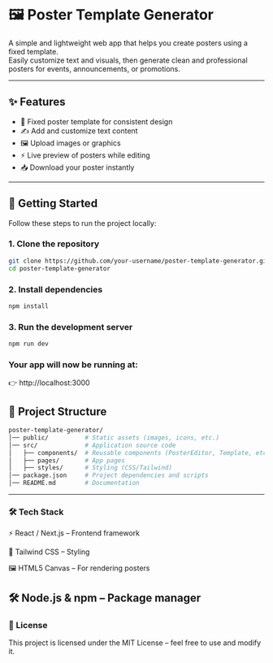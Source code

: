 # 🖼️ Poster Template Generator

A simple and lightweight web app that helps you create posters using a fixed template.  
Easily customize text and visuals, then generate clean and professional posters for events, announcements, or promotions.

---

## ✨ Features
- 🎨 Fixed poster template for consistent design  
- ✍️ Add and customize text content  
- 🖼️ Upload images or graphics  
- ⚡ Live preview of posters while editing  
- 📥 Download your poster instantly  

---

## 🚀 Getting Started

Follow these steps to run the project locally:

### 1. Clone the repository
```bash
git clone https://github.com/your-username/poster-template-generator.git
cd poster-template-generator
```
### 2. Install dependencies
```bash
npm install
```
### 3. Run the development server
```bash
npm run dev
```
### Your app will now be running at:
👉 http://localhost:3000

## 📂 Project Structure
```bash
poster-template-generator/
│── public/          # Static assets (images, icons, etc.)
│── src/             # Application source code
│   ├── components/  # Reusable components (PosterEditor, Template, etc.)
│   ├── pages/       # App pages
│   ├── styles/      # Styling (CSS/Tailwind)
│── package.json     # Project dependencies and scripts
│── README.md        # Documentation
```
---
### 🛠️ Tech Stack

⚡ React / Next.js – Frontend framework

🎨 Tailwind CSS – Styling

🖼️ HTML5 Canvas – For rendering posters

🛠️ Node.js & npm – Package manager
---

### 📜 License

This project is licensed under the MIT License – feel free to use and modify it.

